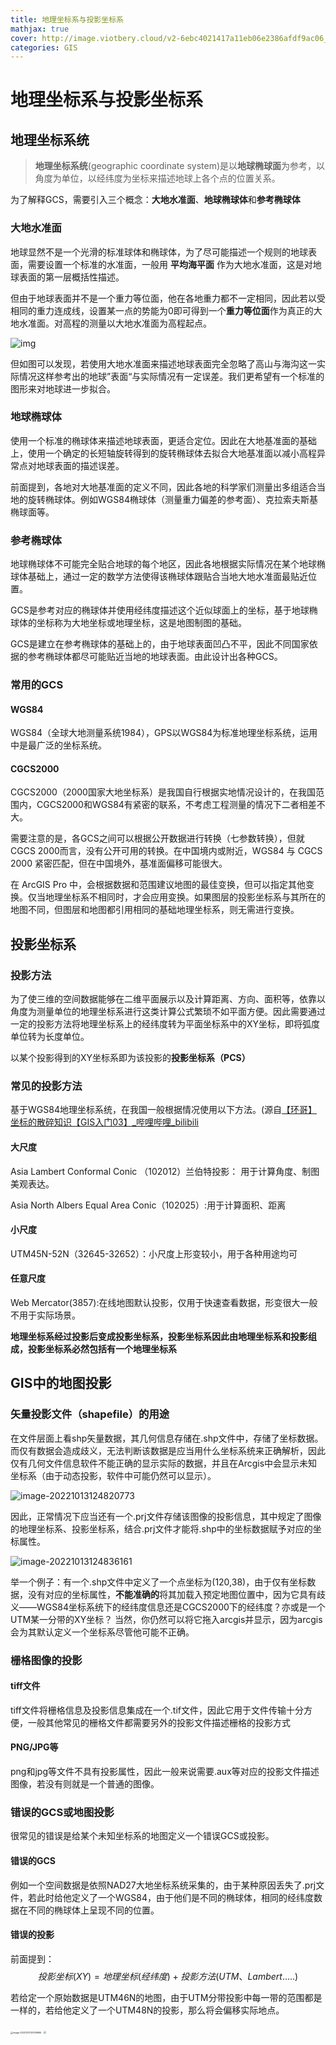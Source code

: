 ```yaml
---
title: 地理坐标系与投影坐标系
mathjax: true
cover: http://image.viotbery.cloud/v2-6ebc4021417a11eb06e2386afdf9ac06_b.jpg
categories: GIS
---
```

# 地理坐标系与投影坐标系

## 地理坐标系统

>  **地理坐标系统**(geographic coordinate system)是以**地球椭球面**为参考，以角度为单位，以经纬度为坐标来描述地球上各个点的位置关系。

为了解释GCS，需要引入三个概念：**大地水准面**、**地球椭球体**和**参考椭球体**

### 大地水准面

地球显然不是一个光滑的标准球体和椭球体，为了尽可能描述一个规则的地球表面，需要设置一个标准的水准面，一般用 **平均海平面** 作为大地水准面，这是对地球表面的第一层概括性描述。

但由于地球表面并不是一个重力等位面，他在各地重力都不一定相同，因此若以受相同的重力连成线，设置某一点的势能为0即可得到一个**重力等位面**作为真正的大地水准面。对高程的测量以大地水准面为高程起点。

![img](http://image.viotbery.cloud/v2-6ebc4021417a11eb06e2386afdf9ac06_b.jpg)

但如图可以发现，若使用大地水准面来描述地球表面完全忽略了高山与海沟这一实际情况这样参考出的地球”表面“与实际情况有一定误差。我们更希望有一个标准的图形来对地球进一步拟合。

### 地球椭球体

使用一个标准的椭球体来描述地球表面，更适合定位。因此在大地基准面的基础上，使用一个确定的长短轴旋转得到的旋转椭球体去拟合大地基准面以减小高程异常点对地球表面的描述误差。

前面提到，各地对大地基准面的定义不同，因此各地的科学家们测量出多组适合当地的旋转椭球体。例如WGS84椭球体（测量重力偏差的参考面）、克拉索夫斯基椭球面等。

### 参考椭球体

地球椭球体不可能完全贴合地球的每个地区，因此各地根据实际情况在某个地球椭球体基础上，通过一定的数学方法使得该椭球体跟贴合当地大地水准面最贴近位置。                                                                            

GCS是参考对应的椭球体并使用经纬度描述这个近似球面上的坐标，基于地球椭球体的坐标称为大地坐标或地理坐标，这是地图制图的基础。

GCS是建立在参考椭球体的基础上的，由于地球表面凹凸不平，因此不同国家依据的参考椭球体都尽可能贴近当地的地球表面。由此设计出各种GCS。

### 常用的GCS

#### WGS84

WGS84（全球大地测量系统1984），GPS以WGS84为标准地理坐标系统，运用中是最广泛的坐标系统。

#### CGCS2000

CGCS2000（2000国家大地坐标系）是我国自行根据实地情况设计的，在我国范围内，CGCS2000和WGS84有紧密的联系，不考虑工程测量的情况下二者相差不大。

需要注意的是，各GCS之间可以根据公开数据进行转换（七参数转换），但就CGCS 2000而言，没有公开可用的转换。在中国境内或附近，WGS84 与 CGCS 2000 紧密匹配，但在中国境外，基准面偏移可能很大。

在 ArcGIS Pro 中，会根据数据和范围建议地图的最佳变换，但可以指定其他变换。仅当地理坐标系不相同时，才会应用变换。如果图层的投影坐标系与其所在的地图不同，但图层和地图都引用相同的基础地理坐标系，则无需进行变换。

## 投影坐标系

### 投影方法

为了使三维的空间数据能够在二维平面展示以及计算距离、方向、面积等，依靠以角度为测量单位的地理坐标系进行这类计算公式繁琐不如平面方便。因此需要通过一定的投影方法将地理坐标系上的经纬度转为平面坐标系中的XY坐标，即将弧度单位转为长度单位。

以某个投影得到的XY坐标系即为该投影的**投影坐标系（PCS）**

### 常见的投影方法

基于WGS84地理坐标系统，在我国一般根据情况使用以下方法。(源自[【环哥】坐标的散碎知识【GIS入门03】_哔哩哔哩_bilibili](https://www.bilibili.com/video/BV1H3411L76i/?spm_id_from=333.851.header_right.history_list.click&vd_source=1be4f22b6ba96b4b1e2e5bf1845a8ced)

#### 大尺度

Asia Lambert Conformal Conic （102012）兰伯特投影： 用于计算角度、制图美观表达。

Asia North Albers Equal Area Conic（102025）:用于计算面积、距离

#### 小尺度

UTM45N-52N（32645-32652）：小尺度上形变较小，用于各种用途均可

#### 任意尺度

Web Mercator(3857):在线地图默认投影，仅用于快速查看数据，形变很大一般不用于实际场景。

**地理坐标系经过投影后变成投影坐标系，投影坐标系因此由地理坐标系和投影组成，投影坐标系必然包括有一个地理坐标系**

## GIS中的地图投影

### 矢量投影文件（shapefile）的用途

在文件层面上看shp矢量数据，其几何信息存储在.shp文件中，存储了坐标数据。而仅有数据会造成歧义，无法判断该数据是应当用什么坐标系统来正确解析，因此仅有几何文件信息软件不能正确的显示实际的数据，并且在Arcgis中会显示未知坐标系（由于动态投影，软件中可能仍然可以显示）。

![image-20221013124820773](http://image.viotbery.cloud/image-20221013124820773.png)

因此，正常情况下应当还有一个.prj文件存储该图像的投影信息，其中规定了图像的地理坐标系、投影坐标系，结合.prj文件才能将.shp中的坐标数据赋予对应的坐标属性。

![image-20221013124836161](http://image.viotbery.cloud/image-20221013124836161.png)

举一个例子：有一个.shp文件中定义了一个点坐标为(120,38)，由于仅有坐标数据，没有对应的坐标属性，**不能准确的**将其加载入预定地图位置中，因为它具有歧义——WGS84坐标系统下的经纬度信息还是CGCS2000下的经纬度？亦或是一个UTM某一分带的XY坐标？ 当然，你仍然可以将它拖入arcgis并显示，因为arcgis会为其默认定义一个坐标系尽管他可能不正确。

### 栅格图像的投影

#### tiff文件

tiff文件将栅格信息及投影信息集成在一个.tif文件，因此它用于文件传输十分方便，一般其他常见的栅格文件都需要另外的投影文件描述栅格的投影方式

#### PNG/JPG等

png和jpg等文件不具有投影属性，因此一般来说需要.aux等对应的投影文件描述图像，若没有则就是一个普通的图像。

### 错误的GCS或地图投影

很常见的错误是给某个未知坐标系的地图定义一个错误GCS或投影。

#### 错误的GCS

例如一个空间数据是依照NAD27大地坐标系统采集的，由于某种原因丢失了.prj文件，若此时给他定义了一个WGS84，由于他们是不同的椭球体，相同的经纬度数据在不同的椭球体上呈现不同的位置。

#### 错误的投影

前面提到：$$投影坐标(XY) = 地理坐标(经纬度) + 投影方法(UTM、Lambert.....)$$

若给定一个原始数据是UTM46N的地图，由于UTM分带投影中每一带的范围都是一样的，若给他定义了一个UTM48N的投影，那么将会偏移实际地点。

<img src="http://image.viotbery.cloud/image-20221013131039696.png" alt="image-20221013131039696" style="zoom: 25%;" />

<img src="http://image.viotbery.cloud/image-20221013131324513.png" style="zoom:25%;" />

